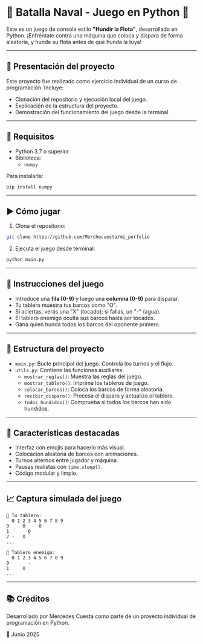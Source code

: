 # 🚢 Batalla Naval - Juego en Python 🎯

Este es un juego de consola estilo **"Hundir la Flota"**, desarrollado en Python. ¡Enfréntate contra una máquina que coloca y dispara de forma aleatoria, y hunde su flota antes de que hunda la tuya!

---

## 📆 Presentación del proyecto

Este proyecto fue realizado como ejercicio individual de un curso de programación. Incluye:

- Clonación del repositorio y ejecución local del juego.
- Explicación de la estructura del proyecto.
- Demostración del funcionamiento del juego desde la terminal.

---

## 📆 Requisitos

- Python 3.7 o superior
- Biblioteca:
  - `numpy`

Para instalarla:

```bash
pip install numpy
```

---

## ▶️ Cómo jugar

1. Clona el repositorio:

```bash
git clone https://github.com/Merchecuesta/mi_porfolio
```

2. Ejecuta el juego desde terminal:

```bash
python main.py
```

---

## 🔹 Instrucciones del juego

- Introduce una **fila (0-9)** y luego una **columna (0-9)** para disparar.
- Tu tablero muestra tus barcos como "O".
- Si aciertas, verás una "X" (tocado); si fallas, un "-" (agua).
- El tablero enemigo oculta sus barcos hasta ser tocados.
- Gana quien hunda todos los barcos del oponente primero.

---

## 📀 Estructura del proyecto

- `main.py`: Bucle principal del juego. Controla los turnos y el flujo.
- `utils.py`: Contiene las funciones auxiliares:
  - `mostrar_reglas()`: Muestra las reglas del juego.
  - `mostrar_tablero()`: Imprime los tableros de juego.
  - `colocar_barcos()`: Coloca los barcos de forma aleatoria.
  - `recibir_disparo()`: Procesa el disparo y actualiza el tablero.
  - `todos_hundidos()`: Comprueba si todos los barcos han sido hundidos.

---

## 🌟 Características destacadas

- Interfaz con emojis para hacerlo más visual.
- Colocación aleatoria de barcos con animaciones.
- Turnos alternos entre jugador y máquina.
- Pausas realistas con `time.sleep()`.
- Código modular y limpio.

---

## 📈 Captura simulada del juego

```
🫵 Tu tablero:
  0 1 2 3 4 5 6 7 8 9
0     O     O
1       O
2 -   X
...

🗼 Tablero enemigo:
  0 1 2 3 4 5 6 7 8 9
0       -     
1     X     
...
```

---

## 📚 Créditos

Desarrollado por Mercedes Cuesta como parte de un proyecto individual de programación en Python.

📕 Junio 2025


